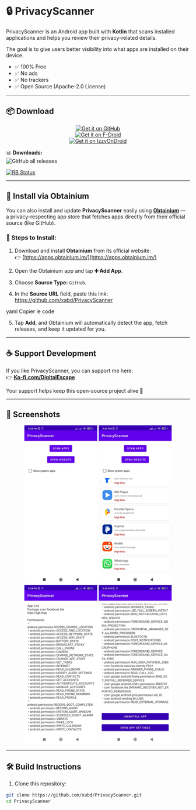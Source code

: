 # 🔒 PrivacyScanner  

PrivacyScanner is an Android app built with **Kotlin** that scans installed applications and helps you review their privacy-related details.  

The goal is to give users better visibility into what apps are installed on their device.  

- ✅ 100% Free  
- ✅ No ads  
- ✅ No trackers  
- ✅ Open Source (Apache-2.0 License)  

---

## 📦 Download

<p align="center">
  <a href="https://github.com/xabd/PrivacyScanner/releases">
    <img src="https://img.shields.io/badge/Get%20it%20on-GitHub-181717?style=for-the-badge&logo=github&logoColor=white" alt="Get it on GitHub">
  </a>
  <br/>
  <a href="https://f-droid.org/packages/nodomain.xabd.privacyscanner">
    <img src="https://img.shields.io/badge/Get%20it%20on-F--Droid-1976D2?style=for-the-badge&logo=fdroid&logoColor=white" alt="Get it on F-Droid">
  </a>
  <br/>
  <a href="https://apt.izzysoft.de/fdroid/index/apk/nodomain.xabd.privacyscanner">
    <img src="https://img.shields.io/badge/Get%20it%20on-IzzyOnDroid-00C853?style=for-the-badge&logo=android&logoColor=white" alt="Get it on IzzyOnDroid">
  </a>
</p>

📊 **Downloads:**  
![GitHub all releases](https://img.shields.io/github/downloads/xabd/PrivacyScanner/total?label=Total%20Downloads&logo=github&color=brightgreen)

[<img src="https://shields.rbtlog.dev/simple/nodomain.xabd.privacyscanner" alt="RB Status">](https://shields.rbtlog.dev/nodomain.xabd.privacyscanner)

---

## 📲 Install via Obtainium

You can also install and update **PrivacyScanner** easily using **[Obtainium](https://apps.obtainium.im/)** — a privacy-respecting app store that fetches apps directly from their official source (like GitHub).  

### 🧭 Steps to Install:

1. Download and install **Obtainium** from its official website:  
   👉 [https://apps.obtainium.im/](https://apps.obtainium.im/)

2. Open the Obtainium app and tap **➕ Add App**.  

3. Choose **Source Type:** `GitHub`.  

4. In the **Source URL** field, paste this link:  
https://github.com/xabd/PrivacyScanner

yaml
Copier le code

5. Tap **Add**, and Obtainium will automatically detect the app, fetch releases, and keep it updated for you.

---

## ☕ Support Development  

If you like PrivacyScanner, you can support me here:  
👉 [**Ko-fi.com/DigitalEscape**](https://ko-fi.com/digitalescape)  

Your support helps keep this open-source project alive 💚  

---

## 📸 Screenshots  

<p align="center">
<img src="metadata/en-US/images/phoneScreenshots/A.jpg" width="200" />
<img src="metadata/en-US/images/phoneScreenshots/B.jpg" width="200" />
<img src="metadata/en-US/images/phoneScreenshots/C.jpg" width="200" />
<img src="metadata/en-US/images/phoneScreenshots/D.jpg" width="200" />
</p>

---

## 🛠️ Build Instructions  

1. Clone this repository:
```bash
git clone https://github.com/xabd/PrivacyScanner.git
cd PrivacyScanner

